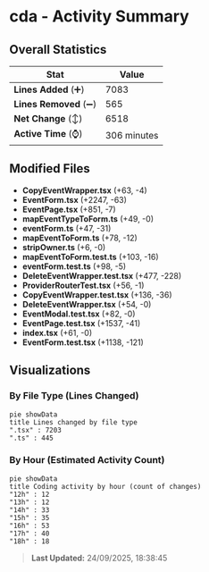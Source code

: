 # cda - Activity Summary 

## Overall Statistics

| Stat                   | Value                                                             |
| ---------------------- | ----------------------------------------------------------------- |
| **Lines Added** (➕)   | 7083                                          |
| **Lines Removed** (➖) | 565                                        |
| **Net Change** (↕)    | 6518                |
| **Active Time** (⌚)   | 306 minutes |


## Modified Files
- **CopyEventWrapper.tsx** (+63, -4)
- **EventForm.tsx** (+2247, -63)
- **EventPage.tsx** (+851, -7)
- **mapEventTypeToForm.ts** (+49, -0)
- **eventForm.ts** (+47, -31)
- **mapEventToForm.ts** (+78, -12)
- **stripOwner.ts** (+6, -0)
- **mapEventToForm.test.ts** (+103, -16)
- **eventForm.test.ts** (+98, -5)
- **DeleteEventWrapper.test.tsx** (+477, -228)
- **ProviderRouterTest.tsx** (+56, -1)
- **CopyEventWrapper.test.tsx** (+136, -36)
- **DeleteEventWrapper.tsx** (+54, -0)
- **EventModal.test.tsx** (+82, -0)
- **EventPage.test.tsx** (+1537, -41)
- **index.tsx** (+61, -0)
- **EventForm.test.tsx** (+1138, -121)

## Visualizations

### By File Type (Lines Changed)

```mermaid
pie showData
title Lines changed by file type
".tsx" : 7203
".ts" : 445
```

### By Hour (Estimated Activity Count)

```mermaid
pie showData
title Coding activity by hour (count of changes)
"12h" : 12
"13h" : 12
"14h" : 33
"15h" : 35
"16h" : 53
"17h" : 40
"18h" : 18
```


> **Last Updated:** 24/09/2025, 18:38:45